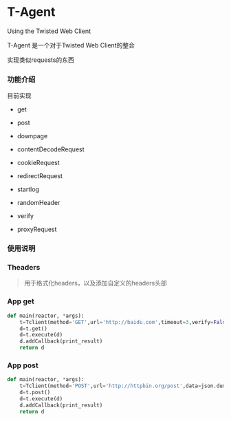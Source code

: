 # T-Agent
Using the Twisted Web Client

T-Agent 是一个对于Twisted Web Client的整合

实现类似requests的东西

### 功能介绍

目前实现

* get
* post
* downpage
* contentDecodeRequest
* cookieRequest    
* redirectRequest 
* startlog
* randomHeader
* verify

* proxyRequest

### 使用说明

### Theaders

> 用于格式化headers，以及添加自定义的headers头部

### App get
```python
def main(reactor, *args):
    t=Tclient(method='GET',url='http://baidu.com',timeout=3,verify=False)
    d=t.get()
    d=t.execute(d)
    d.addCallback(print_result)
    return d
```

### App post
```python
def main(reactor, *args):
    t=Tclient(method='POST',url='http://httpbin.org/post',data=json.dumps({"msg": "Twisted"}).encode('ascii'))
    d=t.post()
    d=t.execute(d)
    d.addCallback(print_result)
    return d
```


